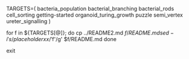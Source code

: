 TARGETS=(
    bacteria_population
    bacterial_branching
    bacterial_rods
    cell_sorting
    getting-started
    organoid_turing_growth
    puzzle
    semi_vertex
    ureter_signalling
)

for f in ${TARGETS[@]};
do
    cp ../README2.md $f/README.md
    sed -i 's/placeholderxx/'$f'/g' $f/README.md
done

exit
